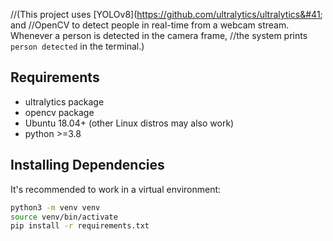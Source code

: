 //(This project uses [YOLOv8]&#40;https://github.com/ultralytics/ultralytics&#41; and 
//OpenCV to detect people in real-time from a webcam stream. Whenever a person is detected in the camera frame, 
//the system prints `person detected` in the terminal.)

## Requirements

- ultralytics package
- opencv package 
- Ubuntu 18.04+ (other Linux distros may also work)
- python >=3.8

## Installing Dependencies

It's recommended to work in a virtual environment:

```bash
python3 -m venv venv
source venv/bin/activate
pip install -r requirements.txt

